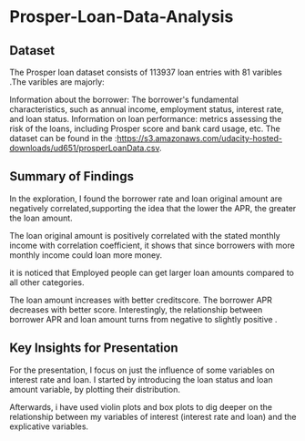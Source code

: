 # Prosper-Loan-Data-Analysis

## Dataset

The Prosper loan dataset consists of 113937 loan entries with 81 varibles .The varibles are majorly:

Information about the borrower: The borrower's fundamental characteristics, such as annual income, employment status, interest rate, and loan status.
Information on loan performance: metrics assessing the risk of the loans, including Prosper score and bank card usage, etc.
The dataset can be found in the :https://s3.amazonaws.com/udacity-hosted-downloads/ud651/prosperLoanData.csv.



## Summary of Findings

In the exploration, I found the borrower rate and loan original amount  are negatively correlated,supporting the idea that the lower the APR, the greater the loan amount.

The loan original amount is positively correlated with the stated monthly income with correlation coefficient, it shows that  since borrowers with more monthly income could loan more money.

it is noticed that Employed people can get larger loan amounts compared to all other categories.

The loan amount increases with better creditscore. The borrower APR decreases with better score. Interestingly, the relationship between borrower APR and loan amount turns from negative to slightly positive .


## Key Insights for Presentation
For the presentation, I focus on just the influence of some variables on interest rate and loan. I started by introducing the loan status and loan amount variable, by plotting their distribution.

Afterwards, i have used violin plots and box plots to dig deeper on the relationship between my variables of interest (interest rate and loan) and the explicative variables.

